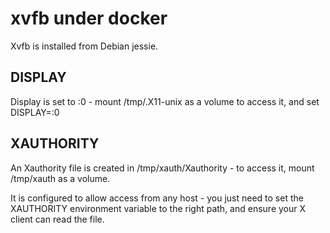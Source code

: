 # xvfb under docker

Xvfb is installed from Debian jessie.

## DISPLAY

Display is set to :0 - mount /tmp/.X11-unix as a volume to access it, and
set DISPLAY=:0

## XAUTHORITY

An Xauthority file is created in /tmp/xauth/Xauthority - to access it, mount
/tmp/xauth as a volume.

It is configured to allow access from any host - you just need to set the
XAUTHORITY environment variable to the right path, and ensure your X client
can read the file.
